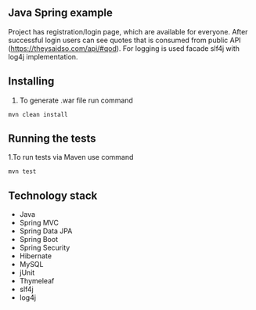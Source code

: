 ## **Java Spring example**

Project has registration/login page, which are available for everyone. After successful login users can see quotes that is consumed from public API (https://theysaidso.com/api/#qod). 
For logging is used facade slf4j with log4j implementation. 

## **Installing**

1. To generate .war file run command 
```
mvn clean install
```

## **Running the tests**

1.To run tests via Maven use command
```
mvn test
```

## **Technology stack**

* Java
* Spring MVC
* Spring Data JPA
* Spring Boot
* Spring Security
* Hibernate
* MySQL
* jUnit
* Thymeleaf
* slf4j 
* log4j
